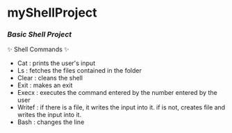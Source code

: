 # myShellProject
### ***Basic Shell Project*** ###
✨ Shell Commands ✨
- Cat : prints the user's input
- Ls : fetches the files contained in the folder
- Clear : cleans the shell
- Exit : makes an exit
- Execx : executes the command entered by the number entered by the user
- Writef : if there is a file, it writes the input into it. if is not, creates file and writes the input into it.
- Bash : changes the line
